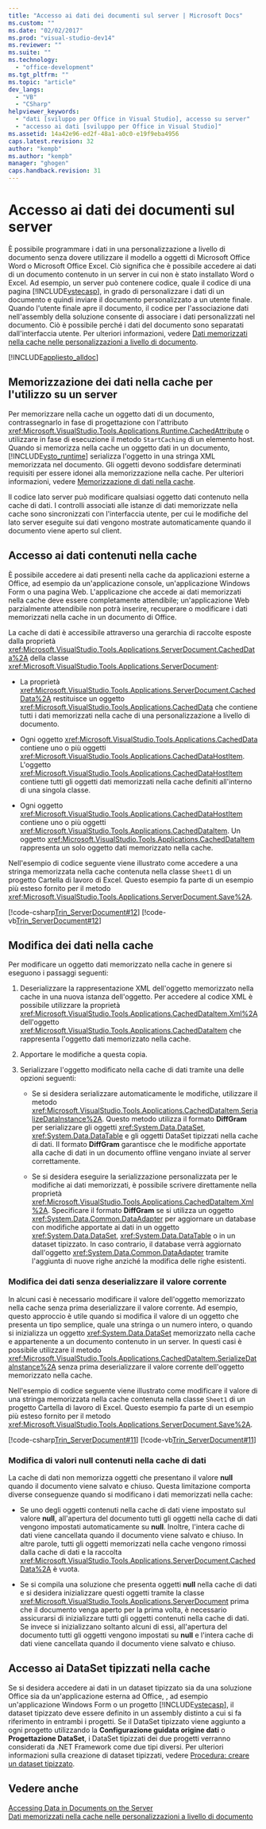 ```yaml
---
title: "Accesso ai dati dei documenti sul server | Microsoft Docs"
ms.custom: ""
ms.date: "02/02/2017"
ms.prod: "visual-studio-dev14"
ms.reviewer: ""
ms.suite: ""
ms.technology: 
  - "office-development"
ms.tgt_pltfrm: ""
ms.topic: "article"
dev_langs: 
  - "VB"
  - "CSharp"
helpviewer_keywords: 
  - "dati [sviluppo per Office in Visual Studio], accesso su server"
  - "accesso ai dati [sviluppo per Office in Visual Studio]"
ms.assetid: 14a42e96-ed2f-48a1-a0c0-e19f9eba4956
caps.latest.revision: 32
author: "kempb"
ms.author: "kempb"
manager: "ghogen"
caps.handback.revision: 31
---
```

# Accesso ai dati dei documenti sul server
  È possibile programmare i dati in una personalizzazione a livello di documento senza dovere utilizzare il modello a oggetti di Microsoft Office Word o Microsoft Office Excel.  Ciò significa che è possibile accedere ai dati di un documento contenuto in un server in cui non è stato installato Word o Excel.  Ad esempio, un server può contenere codice, quale il codice di una pagina [!INCLUDE[vstecasp](../sharepoint/includes/vstecasp-md.md)], in grado di personalizzare i dati di un documento e quindi inviare il documento personalizzato a un utente finale.  Quando l'utente finale apre il documento, il codice per l'associazione dati nell'assembly della soluzione consente di associare i dati personalizzati nel documento.  Ciò è possibile perché i dati del documento sono separatati dall'interfaccia utente.  Per ulteriori informazioni, vedere [Dati memorizzati nella cache nelle personalizzazioni a livello di documento](../vsto/cached-data-in-document-level-customizations.md).  
  
 [!INCLUDE[appliesto_alldoc](../vsto/includes/appliesto-alldoc-md.md)]  
  
## Memorizzazione dei dati nella cache per l'utilizzo su un server  
 Per memorizzare nella cache un oggetto dati di un documento, contrassegnarlo in fase di progettazione con l'attributo <xref:Microsoft.VisualStudio.Tools.Applications.Runtime.CachedAttribute> o utilizzare in fase di esecuzione il metodo `StartCaching` di un elemento host.  Quando si memorizza nella cache un oggetto dati in un documento, [!INCLUDE[vsto_runtime](../vsto/includes/vsto-runtime-md.md)] serializza l'oggetto in una stringa XML memorizzata nel documento.  Gli oggetti devono soddisfare determinati requisiti per essere idonei alla memorizzazione nella cache.  Per ulteriori informazioni, vedere [Memorizzazione di dati nella cache](../vsto/caching-data.md).  
  
 Il codice lato server può modificare qualsiasi oggetto dati contenuto nella cache di dati.  I controlli associati alle istanze di dati memorizzate nella cache sono sincronizzati con l'interfaccia utente, per cui le modifiche del lato server eseguite sui dati vengono mostrate automaticamente quando il documento viene aperto sul client.  
  
## Accesso ai dati contenuti nella cache  
 È possibile accedere ai dati presenti nella cache da applicazioni esterne a Office, ad esempio da un'applicazione console, un'applicazione Windows Form o una pagina Web.  L'applicazione che accede ai dati memorizzati nella cache deve essere completamente attendibile; un'applicazione Web parzialmente attendibile non potrà inserire, recuperare o modificare i dati memorizzati nella cache in un documento di Office.  
  
 La cache di dati è accessibile attraverso una gerarchia di raccolte esposte dalla proprietà <xref:Microsoft.VisualStudio.Tools.Applications.ServerDocument.CachedData%2A> della classe <xref:Microsoft.VisualStudio.Tools.Applications.ServerDocument>:  
  
-   La proprietà <xref:Microsoft.VisualStudio.Tools.Applications.ServerDocument.CachedData%2A> restituisce un oggetto <xref:Microsoft.VisualStudio.Tools.Applications.CachedData> che contiene tutti i dati memorizzati nella cache di una personalizzazione a livello di documento.  
  
-   Ogni oggetto <xref:Microsoft.VisualStudio.Tools.Applications.CachedData> contiene uno o più oggetti <xref:Microsoft.VisualStudio.Tools.Applications.CachedDataHostItem>.  L'oggetto <xref:Microsoft.VisualStudio.Tools.Applications.CachedDataHostItem> contiene tutti gli oggetti dati memorizzati nella cache definiti all'interno di una singola classe.  
  
-   Ogni oggetto <xref:Microsoft.VisualStudio.Tools.Applications.CachedDataHostItem> contiene uno o più oggetti <xref:Microsoft.VisualStudio.Tools.Applications.CachedDataItem>.  Un oggetto <xref:Microsoft.VisualStudio.Tools.Applications.CachedDataItem> rappresenta un solo oggetto dati memorizzato nella cache.  
  
 Nell'esempio di codice seguente viene illustrato come accedere a una stringa memorizzata nella cache contenuta nella classe `Sheet1` di un progetto Cartella di lavoro di Excel.  Questo esempio fa parte di un esempio più esteso fornito per il metodo <xref:Microsoft.VisualStudio.Tools.Applications.ServerDocument.Save%2A>.  
  
 [!code-csharp[Trin_ServerDocument#12](../snippets/csharp/VS_Snippets_OfficeSP/Trin_ServerDocument/CS/Form1.cs#12)]
 [!code-vb[Trin_ServerDocument#12](../snippets/visualbasic/VS_Snippets_OfficeSP/Trin_ServerDocument/VB/Form1.vb#12)]  
  
## Modifica dei dati nella cache  
 Per modificare un oggetto dati memorizzato nella cache in genere si eseguono i passaggi seguenti:  
  
1.  Deserializzare la rappresentazione XML dell'oggetto memorizzato nella cache in una nuova istanza dell'oggetto.  Per accedere al codice XML è possibile utilizzare la proprietà <xref:Microsoft.VisualStudio.Tools.Applications.CachedDataItem.Xml%2A> dell'oggetto <xref:Microsoft.VisualStudio.Tools.Applications.CachedDataItem> che rappresenta l'oggetto dati memorizzato nella cache.  
  
2.  Apportare le modifiche a questa copia.  
  
3.  Serializzare l'oggetto modificato nella cache di dati tramite una delle opzioni seguenti:  
  
    -   Se si desidera serializzare automaticamente le modifiche, utilizzare il metodo <xref:Microsoft.VisualStudio.Tools.Applications.CachedDataItem.SerializeDataInstance%2A>.  Questo metodo utilizza il formato **DiffGram** per serializzare gli oggetti <xref:System.Data.DataSet>, <xref:System.Data.DataTable> e gli oggetti DataSet tipizzati nella cache di dati.  Il formato **DiffGram** garantisce che le modifiche apportate alla cache di dati in un documento offline vengano inviate al server correttamente.  
  
    -   Se si desidera eseguire la serializzazione personalizzata per le modifiche ai dati memorizzati, è possibile scrivere direttamente nella proprietà <xref:Microsoft.VisualStudio.Tools.Applications.CachedDataItem.Xml%2A>.  Specificare il formato **DiffGram** se si utilizza un oggetto <xref:System.Data.Common.DataAdapter> per aggiornare un database con modifiche apportate ai dati in un oggetto <xref:System.Data.DataSet>, <xref:System.Data.DataTable> o in un dataset tipizzato.  In caso contrario, il database verrà aggiornato dall'oggetto <xref:System.Data.Common.DataAdapter> tramite l'aggiunta di nuove righe anziché la modifica delle righe esistenti.  
  
### Modifica dei dati senza deserializzare il valore corrente  
 In alcuni casi è necessario modificare il valore dell'oggetto memorizzato nella cache senza prima deserializzare il valore corrente.  Ad esempio, questo approccio è utile quando si modifica il valore di un oggetto che presenta un tipo semplice, quale una stringa o un numero intero, o quando si inizializza un oggetto <xref:System.Data.DataSet> memorizzato nella cache e appartenente a un documento contenuto in un server.  In questi casi è possibile utilizzare il metodo <xref:Microsoft.VisualStudio.Tools.Applications.CachedDataItem.SerializeDataInstance%2A> senza prima deserializzare il valore corrente dell'oggetto memorizzato nella cache.  
  
 Nell'esempio di codice seguente viene illustrato come modificare il valore di una stringa memorizzata nella cache contenuta nella classe `Sheet1` di un progetto Cartella di lavoro di Excel.  Questo esempio fa parte di un esempio più esteso fornito per il metodo <xref:Microsoft.VisualStudio.Tools.Applications.ServerDocument.Save%2A>.  
  
 [!code-csharp[Trin_ServerDocument#11](../snippets/csharp/VS_Snippets_OfficeSP/Trin_ServerDocument/CS/Form1.cs#11)]
 [!code-vb[Trin_ServerDocument#11](../snippets/visualbasic/VS_Snippets_OfficeSP/Trin_ServerDocument/VB/Form1.vb#11)]  
  
### Modifica di valori null contenuti nella cache di dati  
 La cache di dati non memorizza oggetti che presentano il valore **null** quando il documento viene salvato e chiuso.  Questa limitazione comporta diverse conseguenze quando si modificano i dati memorizzati nella cache:  
  
-   Se uno degli oggetti contenuti nella cache di dati viene impostato sul valore **null**, all'apertura del documento tutti gli oggetti nella cache di dati vengono impostati automaticamente su **null**. Inoltre, l'intera cache di dati viene cancellata quando il documento viene salvato e chiuso.  In altre parole, tutti gli oggetti memorizzati nella cache vengono rimossi dalla cache di dati e la raccolta <xref:Microsoft.VisualStudio.Tools.Applications.ServerDocument.CachedData%2A> è vuota.  
  
-   Se si compila una soluzione che presenta oggetti **null** nella cache di dati e si desidera inizializzare questi oggetti tramite la classe <xref:Microsoft.VisualStudio.Tools.Applications.ServerDocument> prima che il documento venga aperto per la prima volta, è necessario assicurarsi di inizializzare tutti gli oggetti contenuti nella cache di dati.  Se invece si inizializzano soltanto alcuni di essi, all'apertura del documento tutti gli oggetti vengono impostati su **null** e l'intera cache di dati viene cancellata quando il documento viene salvato e chiuso.  
  
## Accesso ai DataSet tipizzati nella cache  
 Se si desidera accedere ai dati in un dataset tipizzato sia da una soluzione Office sia da un'applicazione esterna ad Office, , ad esempio un'applicazione Windows Form o un progetto [!INCLUDE[vstecasp](../sharepoint/includes/vstecasp-md.md)], il dataset tipizzato deve essere definito in un assembly distinto a cui si fa riferimento in entrambi i progetti.  Se il DataSet tipizzato viene aggiunto a ogni progetto utilizzando la **Configurazione guidata origine dati** o **Progettazione DataSet**, i DataSet tipizzati dei due progetti verranno considerati da .NET Framework come due tipi diversi.  Per ulteriori informazioni sulla creazione di dataset tipizzati, vedere [Procedura: creare un dataset tipizzato](../Topic/Creating%20and%20configuring%20datasets%20in%20Visual%20Studio.md).  
  
## Vedere anche  
 [Accessing Data in Documents on the Server](../vsto/accessing-data-in-documents-on-the-server.md)   
 [Dati memorizzati nella cache nelle personalizzazioni a livello di documento](../vsto/cached-data-in-document-level-customizations.md)  
  
  